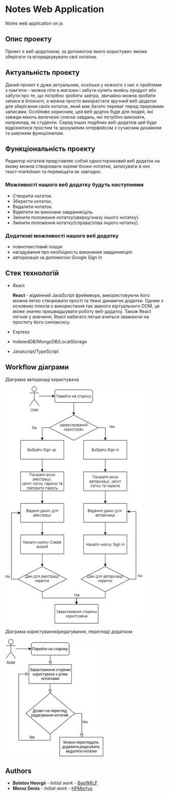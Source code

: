 # Notes Web Application 

Notes web application on js


## Опис проекту

Проект є веб-додатоком, за допомогою якого користувач зможе зберігати та впорядкувувати свої нотатки. 

## Актуальність проекту

Даний проект є дуже актуальним, оскільки у кожного з нас є проблеми з пам'ятю - можна піти в магазин і забути купить якийсь продукт або забути про те, що потрібно зробити 
завтра, звичайно можна зробити записи в блокноті, а можна просто викорастати зручний веб-додаток для зберігання своїх нотаток, який має багато переваг перед паеровими записами. 
Особливо корисним, цей веб-додток буде для людей, які завжди мають велечезні списки завдань, які потрібно виконати, наприклад, як студенти. 
Серед інших подібних веб-додатків цей буде відрізнятися простим та зрозумілим інтерфейсом з сучасним дизайном та широким функціоналом.

## Функціональність проекту

Редактор нотатків представляє собой односторінковий веб додаток на якому можна створювати окремі блоки-нотатки, записувати в них текст-markdown та переміщати як завгодно.   

### Можливості нашого веб додатку будуть наступними
* Створити нататок.
* Зберегти нотаток.
* Видалити нотаток.
* Відмітити як виконане завдання/ціль.
* Змінити положення нотатку(зверху/знизу іншого нотатку).
* Змінити положення нотатку(справа/зліва іншого нотатку).

### Додаткові можливості нашого веб додатку
* повнотекстовий пошук 
* нагадування про необхідність виконання завдання/цілі.
* авторизація за допомогою Google Sign In

## Стек технологій
* React

  **React** - відмінний JavaScript фреймворк, використовуючи його можна легко створювати прості та тяжкі динамічні додатки. Одним з основних плюсів є використання так званого віртуального DOM, це може значно пришвидшувати роботу веб-додатку. Також React легкий у вивченні, React набагато легше вчиться зважаючи на простоту його синтаксису.
  
* Express 
* IndexedDB/MongoDB/LocalStorage 
* Javascript/TypeScript

## Workflow діаграми 
Діаграма авторизацї користувача

![alt text](https://github.com/BeefMILF/NotesApp/blob/main/EntryDiagram.png)

Діаграма користування(редагування, перегляд) додатком

![alt text](https://github.com/BeefMILF/NotesApp/blob/main/MakeNotesDiagram.png)

## Authors

* **Bolotov Heorgii** - *Initial work* - [BeefMILF](https://github.com/BeefMILF)
* **Moroz Denis** - *Initial work* - [HPMortys](https://github.com/HPMortys)
